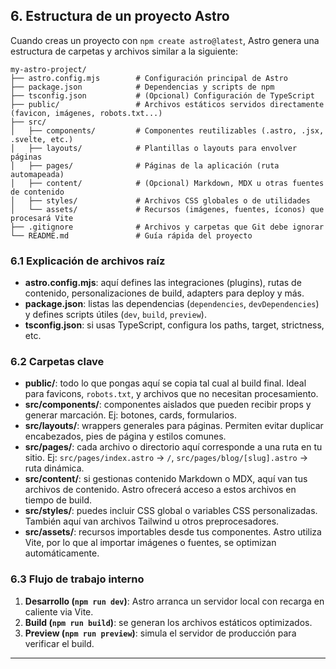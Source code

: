 
## 6. Estructura de un proyecto Astro

Cuando creas un proyecto con `npm create astro@latest`, Astro genera una estructura de carpetas y archivos similar a la siguiente:

```
my-astro-project/
├── astro.config.mjs        # Configuración principal de Astro
├── package.json            # Dependencias y scripts de npm
├── tsconfig.json           # (Opcional) Configuración de TypeScript
├── public/                 # Archivos estáticos servidos directamente (favicon, imágenes, robots.txt...)
├── src/
│   ├── components/         # Componentes reutilizables (.astro, .jsx, .svelte, etc.)
│   ├── layouts/            # Plantillas o layouts para envolver páginas
│   ├── pages/              # Páginas de la aplicación (ruta automapeada)
│   ├── content/            # (Opcional) Markdown, MDX u otras fuentes de contenido
│   ├── styles/             # Archivos CSS globales o de utilidades
│   └── assets/             # Recursos (imágenes, fuentes, íconos) que procesará Vite
├── .gitignore              # Archivos y carpetas que Git debe ignorar
└── README.md               # Guía rápida del proyecto
```

### 6.1 Explicación de archivos raíz

* **astro.config.mjs**: aquí defines las integraciones (plugins), rutas de contenido, personalizaciones de build, adapters para deploy y más.
* **package.json**: listas las dependencias (`dependencies`, `devDependencies`) y defines scripts útiles (`dev`, `build`, `preview`).
* **tsconfig.json**: si usas TypeScript, configura los paths, target, strictness, etc.

### 6.2 Carpetas clave

* **public/**: todo lo que pongas aquí se copia tal cual al build final. Ideal para favicons, `robots.txt`, y archivos que no necesitan procesamiento.
* **src/components/**: componentes aislados que pueden recibir props y generar marcación. Ej: botones, cards, formularios.
* **src/layouts/**: wrappers generales para páginas. Permiten evitar duplicar encabezados, pies de página y estilos comunes.
* **src/pages/**: cada archivo o directorio aquí corresponde a una ruta en tu sitio. Ej: `src/pages/index.astro` → `/`, `src/pages/blog/[slug].astro` → ruta dinámica.
* **src/content/**: si gestionas contenido Markdown o MDX, aquí van tus archivos de contenido. Astro ofrecerá acceso a estos archivos en tiempo de build.
* **src/styles/**: puedes incluir CSS global o variables CSS personalizadas. También aquí van archivos Tailwind u otros preprocesadores.
* **src/assets/**: recursos importables desde tus componentes. Astro utiliza Vite, por lo que al importar imágenes o fuentes, se optimizan automáticamente.

### 6.3 Flujo de trabajo interno

1. **Desarrollo (`npm run dev`)**: Astro arranca un servidor local con recarga en caliente via Vite.
2. **Build (`npm run build`)**: se generan los archivos estáticos optimizados.
3. **Preview (`npm run preview`)**: simula el servidor de producción para verificar el build.

---

